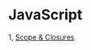 # JavaScript

1, [Scope & Closures](https://github.com/Leomin07/Javascript/blob/main/Scope%20%26%20Closures/scope.md)
